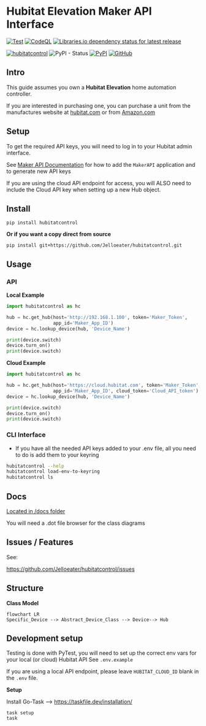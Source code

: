 # Hubitat Elevation Maker API Interface

[![Test](https://github.com/Jelloeater/hubitatcontrol/actions/workflows/test.yml/badge.svg?branch=main)](https://github.com/Jelloeater/hubitatcontrol/actions/workflows/test.yml)
[![CodeQL](https://github.com/Jelloeater/hubitatcontrol/actions/workflows/codeql.yml/badge.svg?branch=main)](https://github.com/Jelloeater/hubitatcontrol/actions/workflows/codeql.yml)
[![Libraries.io dependency status for latest release](https://img.shields.io/librariesio/release/pypi/hubitatcontrol)](https://libraries.io/pypi/hubitatcontrol)

[![hubitatcontrol](https://snyk.io/advisor/python/hubitatcontrol/badge.svg)](https://snyk.io/advisor/python/hubitatcontrol)
![PyPI - Status](https://img.shields.io/pypi/status/hubitatcontrol)
[![PyPI](https://img.shields.io/pypi/v/hubitatcontrol)](https://pypi.org/project/hubitatcontrol/)
[![GitHub](https://img.shields.io/github/license/jelloeater/hubitatcontrol)](https://github.com/Jelloeater/hubitatcontrol/blob/main/LICENSE)

## Intro

This guide assumes you own a **Hubitat Elevation** home automation controller.

If you are interested in purchasing one, you can purchase a unit from the manufactures website at [hubitat.com](https://hubitat.com/products) or from [Amazon.com](https://www.amazon.com/Hubitat-Elevation-Home-Automation-Hub/dp/B07D19VVTX/)

## Setup

To get the required API keys, you will need to log in to your Hubitat admin interface.

See [Maker API Documentation](https://docs2.hubitat.com/en/apps/maker-api) for how to add the `MakerAPI` application and to generate new API keys

If you are using the cloud API endpoint for access, you will ALSO need to include the Cloud API key when setting up a new Hub object.

## Install

```shell
pip install hubitatcontrol
```

**Or if you want a copy direct from source**

```shell
pip install git+https://github.com/Jelloeater/hubitatcontrol.git
```

## Usage

### API
**Local Example**
```python
import hubitatcontrol as hc

hub = hc.get_hub(host='http://192.168.1.100', token='Maker_Token',
                 app_id='Maker_App_ID')
device = hc.lookup_device(hub, 'Device_Name')

print(device.switch)
device.turn_on()
print(device.switch)
```

**Cloud Example**
```python
import hubitatcontrol as hc

hub = hc.get_hub(host='https://cloud.hubitat.com', token='Maker_Token',
                 app_id='Maker_App_ID', cloud_token='Cloud_API_token')
device = hc.lookup_device(hub, 'Device_Name')

print(device.switch)
device.turn_on()
print(device.switch)
```

### CLI Interface
- If you have all the needed API keys added to your .env file, all you need to do is add them to your keyring

```bash
hubitatcontrol --help
hubitatcontrol load-env-to-keyring
hubitatcontrol ls
```



## Docs

[Located in /docs folder](docs)

You will need a .dot file browser for the class diagrams

## Issues / Features
See: 

https://github.com/Jelloeater/hubitatcontrol/issues

## Structure

**Class Model**

```mermaid
flowchart LR
Specific_Device --> Abstract_Device_Class --> Device--> Hub
```

## Development setup

Testing is done with PyTest, you will need to set up the correct env vars for your local (or cloud) Hubitat API
See `.env.example`

If you are using a local API endpoint, please leave `HUBITAT_CLOUD_ID` blank in the `.env` file.

**Setup**

Install Go-Task --> <https://taskfile.dev/installation/>

```shell
task setup
task
```
